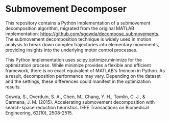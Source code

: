 # Submovement Decomposer

This repository contains a Python implementation of a submovement decomposition algorithm, migrated from the original MATLAB implementation: https://github.com/sgowda/decompose_submovements. 
The submovement decomposition technique is widely used in motion analysis to break down complex trajectories into elementary movements, providing insights into the underlying motor control processes.

This Python implementation uses scipy.optimize.minimize for the optimization process. While minimize provides a flexible and efficient framework, there is no exact equivalent of MATLAB's fmincon in Python.
As a result, decomposition performance may vary. Depending on the dataset and the settings, these differences could manifest in the optimization results.

Gowda, S., Overduin, S. A., Chen, M., Chang, Y. H., Tomlin, C. J., & Carmena, J. M. (2015). Accelerating submovement decomposition with search-space reduction heuristics. IEEE Transactions on Biomedical Engineering, 62(10), 2508-2515.
